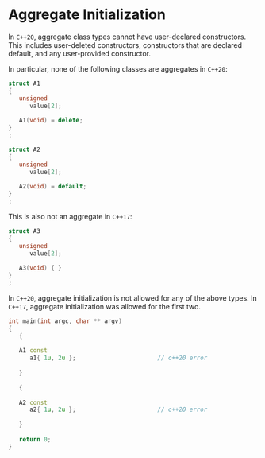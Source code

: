 # Aggregate Initialization

In `C++20`, aggregate class types cannot have user-declared constructors. This includes user-deleted constructors, constructors that are declared default, and any user-provided constructor.

In particular, none of the following classes are aggregates in `C++20`:

```c++
struct A1
{
   unsigned
      value[2];
   
   A1(void) = delete;
}
;

struct A2
{
   unsigned
      value[2];
   
   A2(void) = default;
}
;
```

This is also not an aggregate in `C++17`:

```c++
struct A3
{
   unsigned
      value[2];
   
   A3(void) { }
}
;
```

In `C++20`, aggregate initialization is not allowed for any of the above types. In `C++17`, aggregate initialization was allowed for the first two.

```c++
int main(int argc, char ** argv)
{
   {
   
   A1 const
      a1{ 1u, 2u };                       // c++20 error
   
   }
   
   {
   
   A2 const
      a2{ 1u, 2u };                       // c++20 error
   
   }
   
   return 0;
}
```

